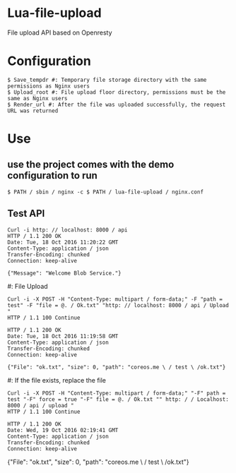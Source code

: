 # Lua-file-upload
File upload API based on Openresty

# Configuration
```
$ Save_tempdr #: Temporary file storage directory with the same permissions as Nginx users
$ Upload_root #: File upload floor directory, permissions must be the same as Nginx users
$ Render_url #: After the file was uploaded successfully, the request URL was returned
```

# Use
## use the project comes with the demo configuration to run
```
$ PATH / sbin / nginx -c $ PATH / lua-file-upload / nginx.conf
```

## Test API
```
Curl -i http: // localhost: 8000 / api
HTTP / 1.1 200 OK
Date: Tue, 18 Oct 2016 11:20:22 GMT
Content-Type: application / json
Transfer-Encoding: chunked
Connection: keep-alive

{"Message": "Welcome Blob Service."}
```

#: File Upload
```
Curl -i -X ​​POST -H "Content-Type: multipart / form-data;" -F "path = test" -F "file = @. / Ok.txt" "http: // localhost: 8000 / api / Upload "
HTTP / 1.1 100 Continue

HTTP / 1.1 200 OK
Date: Tue, 18 Oct 2016 11:19:58 GMT
Content-Type: application / json
Transfer-Encoding: chunked
Connection: keep-alive

{"File": "ok.txt", "size": 0, "path": "coreos.me \ / test \ /ok.txt"}
```
#: If the file exists, replace the file
```
Curl -i -X ​​POST -H "Content-Type: multipart / form-data;" "-F" path = test "-F" force = true "-F" file = @. / Ok.txt "" http: / / Localhost: 8000 / api / upload "
HTTP / 1.1 100 Continue

HTTP / 1.1 200 OK
Date: Wed, 19 Oct 2016 02:19:41 GMT
Content-Type: application / json
Transfer-Encoding: chunked
Connection: keep-alive
```
{"File": "ok.txt", "size": 0, "path": "coreos.me \ / test \ /ok.txt"}
`` ``

